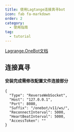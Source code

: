 ```yaml
---
title: 使用Lagtange连接真寻bot
icon: fab fa-markdown
order: 2
category:
  - 使用指南
tag:
  - tutorial
---
```


[Lagrange.OneBot文档](https://lagrangedev.github.io/Lagrange.Doc/Lagrange.OneBot/Config)

## 连接真寻

#### 安装完成需修改配置文件连接部分

```
{
  "Type": "ReverseWebSocket",
  "Host": "127.0.0.1",
  "Port": 8080,
  "Suffix": "/onebot/v11/ws/",
  "ReconnectInterval": 5000,
  "HeartBeatInterval": 5000,
  "AccessToken": ""
}
```
